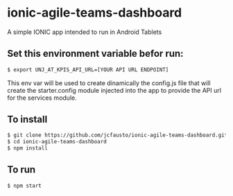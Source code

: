 # ionic-agile-teams-dashboard

A simple IONIC app intended to run in Android Tablets

## Set this environment variable befor run:

```bash
$ export UNJ_AT_KPIS_API_URL=[YOUR API URL ENDPOINT]
```

This env var will be used to create dinamically the config.js file that will create the starter.config module injected into the app to provide the API url for the services module.

## To install

```bash
$ git clone https://github.com/jcfausto/ionic-agile-teams-dashboard.git
$ cd ionic-agile-teams-dashboard
$ npm install
``` 

## To run 

```bash
$ npm start
```
